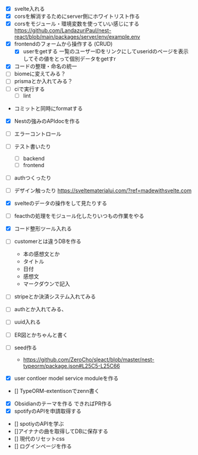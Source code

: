 - [x] svelte入れる
- [x] corsを解消するためにserver側にホワイトリスト作る
- [x] corsをモジュール・環境変数を使っていい感じにする 
https://github.com/LandazuriPaul/nest-react/blob/main/packages/server/env/example.env
- [x] frontendのフォームから操作する (CRUD)
  - [x] userをgetする
    一覧のユーザーIDをリンクにしてuseridのページを表示してその値をとって個別データをgetすr
- [x] コードの整理・命名の統一
- [ ] biomeに変えてみる？ 
- [ ] prismaとか入れてみる？
- [ ] ciで実行する
  - [ ] lint
 - コミットと同時にformatする 
- [x] Nestの強みのAPIdocを作る 
- [ ] エラーコントロール
- [ ] テスト書いたり
  - [ ] backend
  - [ ] frontend
- [ ] authつくったり    
- [ ] デザイン触ったり
  https://sveltematerialui.com/?ref=madewithsvelte.com
- [x] svelteのデータの操作をして見たりする 
- [ ] feacthの処理をモジュール化したりいつもの作業をやる
- [x] コード整形ツール入れる
- [ ] customerとは違うDBを作る
  - 本の感想文とか
  - タイトル
  - 日付
  - 感想文
  - マークダウンで記入
- [ ] stripeとか決済システム入れてみる
- [ ] authとか入れてみる、
- [ ] uuid入れる 
- [ ] ER図とかちゃんと書く
- [ ] seed作る
  - https://github.com/ZeroCho/sleact/blob/master/nest-typeorm/package.json#L25C5-L25C66

- [x] user contloer  model  service moduleを作る 
- [] TypeORM-extentisonでzenn書く
- [x] Obsidianのテーマを作る
  できればPR作る
- [x] spotifyのAPIを申請取得する
- [] spotiyのAPIを学ぶ
- []アイナナの曲を取得してDBに保存する
- [] 現代のリセットcss
- [] ログインページを作る